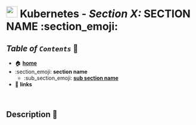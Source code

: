 # <img src="../00-resources/img/k8s.png" width="30px"> **Kubernetes** - ***Section X:*** **SECTION NAME** :section_emoji:

## ***Table*** *of* ***`Contents`*** 📜

* 🏠 [**home**](https://github.com/aguerrero232/kubernetes-zero-to-pro/blob/main/README.md)
* :section_emoji: **section name**
  * :sub_section_emoji: [**sub section name**](sub_section_name/README.md)
* 🔗 **links**


<br />


## **Description** 👀